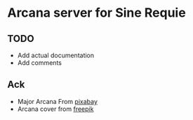# Arcana server for Sine Requie

## TODO
- Add actual documentation
- Add comments

## Ack
- Major Arcana From [pixabay](https://pixabay.com/)
- Arcana cover from [freepik](https://www.freepik.com/free-vector/hand-drawn-mystical-tarot-mobile-wallpaper_21862417.htm#query=mystic%20cards&position=24&from_view=keyword)
